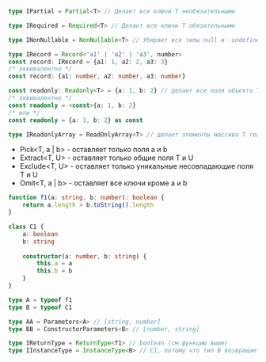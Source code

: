 ```ts
type IPartial = Partial<T> // Делает все ключи Т необязательными

type IRequired = Required<T> // Делает все ключи Т обязательными

type INonNullable = NonNullable<T> // Убирает все типы null и  undefined

type IRecord = Record<'a1' | 'a2' | 'a3', number>
const record: IRecord = {a1: 1, a2: 2, a3: 3}
/* эквивалентно */
const record: {a1: number, a2: number, a3: number}

const readonly: Readonly<T> = {a: 1, b: 2} // делает все поля объекта Т константами
/* эквивалентно */
const readonly = <const>{a: 1, b: 2}
/* или */
const readonly = {a: 1, b: 2} as const

type IReadonlyArray = ReadOnlyArray<T> // делает элементы массива Т readonly
```

- Pick<T, a | b> - оставляет только поля a и b
- Extract<T, U> - оставляет только общие поля T и U
- Exclude<T, U> - оставляет только уникальные несовпадающие поля T и U
- Omit<T, a | b> - оставляет все ключи кроме a и b

```ts
function f1(a: string, b: number): boolean {
	return a.length > b.toString().length
}

class C1 {
	a: boolean
	b: string
	
	constructor(a: number, b: string) {
		this.a = a
		this.b = b
	}
}

type A = typeof f1
type B = typeof C1

type AA = Parameters<A> // [string, number]
type BB = ConstructorParameters<B> // [number, string]

type IReturnType = ReturnType<f1> // boolean (см функцию выше)
type IInstanceType = InstanceType<B> // C1, потому что тип В возвращает тип конструктора класса C1, см выше

```